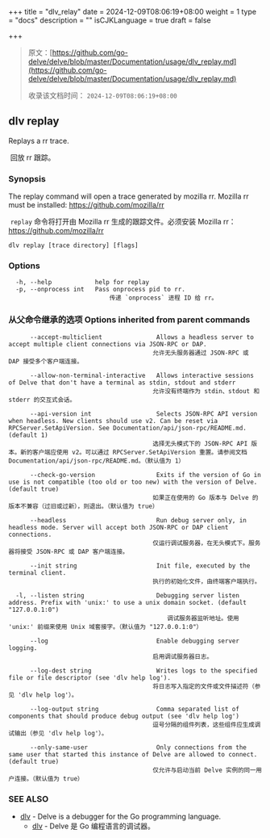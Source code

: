 +++
title = "dlv_relay"
date = 2024-12-09T08:06:19+08:00
weight = 1
type = "docs"
description = ""
isCJKLanguage = true
draft = false

+++

> 原文：[https://github.com/go-delve/delve/blob/master/Documentation/usage/dlv_replay.md](https://github.com/go-delve/delve/blob/master/Documentation/usage/dlv_replay.md)
>
> 收录该文档时间： `2024-12-09T08:06:19+08:00`

## dlv replay



Replays a rr trace.

​	回放 rr 跟踪。

### Synopsis

The replay command will open a trace generated by mozilla rr. Mozilla rr must be installed: https://github.com/mozilla/rr

​	`replay` 命令将打开由 Mozilla rr 生成的跟踪文件。必须安装 Mozilla rr：https://github.com/mozilla/rr

```
dlv replay [trace directory] [flags]
```



### Options



```
  -h, --help            help for replay
  -p, --onprocess int   Pass onprocess pid to rr.
  							传递 `onprocess` 进程 ID 给 rr。
```



### 从父命令继承的选项 Options inherited from parent commands



```
      --accept-multiclient               Allows a headless server to accept multiple client connections via JSON-RPC or DAP.
      									允许无头服务器通过 JSON-RPC 或 DAP 接受多个客户端连接。
      									
      --allow-non-terminal-interactive   Allows interactive sessions of Delve that don't have a terminal as stdin, stdout and stderr
      									允许没有终端作为 stdin、stdout 和 stderr 的交互式会话。
      									
      --api-version int                  Selects JSON-RPC API version when headless. New clients should use v2. Can be reset via RPCServer.SetApiVersion. See Documentation/api/json-rpc/README.md. (default 1)
      									选择无头模式下的 JSON-RPC API 版本。新的客户端应使用 v2。可以通过 RPCServer.SetApiVersion 重置。请参阅文档 Documentation/api/json-rpc/README.md。（默认值为 1）
      									
      --check-go-version                 Exits if the version of Go in use is not compatible (too old or too new) with the version of Delve. (default true)
      									如果正在使用的 Go 版本与 Delve 的版本不兼容（过旧或过新），则退出。（默认值为 true）
      									
      --headless                         Run debug server only, in headless mode. Server will accept both JSON-RPC or DAP client connections.
      									仅运行调试服务器，在无头模式下。服务器将接受 JSON-RPC 或 DAP 客户端连接。
      									
      --init string                      Init file, executed by the terminal client.
      									执行的初始化文件，由终端客户端执行。
      									
  -l, --listen string                    Debugging server listen address. Prefix with 'unix:' to use a unix domain socket. (default "127.0.0.1:0")
  											调试服务器监听地址。使用 'unix:' 前缀来使用 Unix 域套接字。（默认值为 "127.0.0.1:0"）
  											
      --log                              Enable debugging server logging.
      									启用调试服务器日志。
      									
      --log-dest string                  Writes logs to the specified file or file descriptor (see 'dlv help log').
      									将日志写入指定的文件或文件描述符（参见 'dlv help log'）。
      									
      --log-output string                Comma separated list of components that should produce debug output (see 'dlv help log')
      									逗号分隔的组件列表，这些组件应生成调试输出（参见 'dlv help log'）。
      									
      --only-same-user                   Only connections from the same user that started this instance of Delve are allowed to connect. (default true)
      									仅允许与启动当前 Delve 实例的同一用户连接。（默认值为 true）
```



### SEE ALSO



- [dlv](https://github.com/go-delve/delve/blob/master/Documentation/usage/dlv.md) - Delve is a debugger for the Go programming language.
  - [dlv](https://github.com/go-delve/delve/blob/master/Documentation/usage/dlv.md) - Delve 是 Go 编程语言的调试器。
